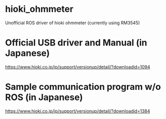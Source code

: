 # hioki_ohmmeter
Unofficial ROS driver of hioki ohmmeter (currently using RM3545)

# Official USB driver and Manual (in Japanese)
https://www.hioki.co.jp/jp/support/versionup/detail/?downloadid=1094

# Sample communication program w/o ROS (in Japanese)
https://www.hioki.co.jp/jp/support/versionup/detail/?downloadid=1384
